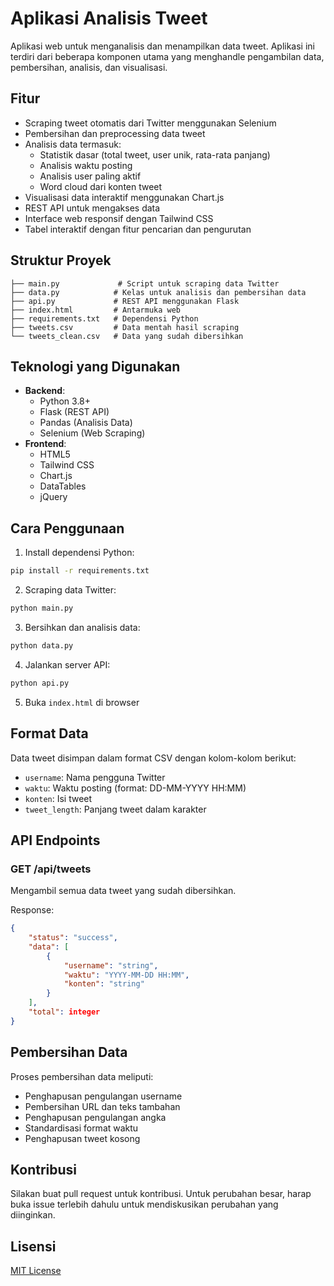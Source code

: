 # Aplikasi Analisis Tweet

Aplikasi web untuk menganalisis dan menampilkan data tweet. Aplikasi ini terdiri dari beberapa komponen utama yang menghandle pengambilan data, pembersihan, analisis, dan visualisasi.

## Fitur

- Scraping tweet otomatis dari Twitter menggunakan Selenium
- Pembersihan dan preprocessing data tweet
- Analisis data termasuk:
  - Statistik dasar (total tweet, user unik, rata-rata panjang)
  - Analisis waktu posting
  - Analisis user paling aktif
  - Word cloud dari konten tweet
- Visualisasi data interaktif menggunakan Chart.js
- REST API untuk mengakses data
- Interface web responsif dengan Tailwind CSS
- Tabel interaktif dengan fitur pencarian dan pengurutan

## Struktur Proyek

```
├── main.py             # Script untuk scraping data Twitter
├── data.py            # Kelas untuk analisis dan pembersihan data
├── api.py             # REST API menggunakan Flask
├── index.html         # Antarmuka web
├── requirements.txt   # Dependensi Python
├── tweets.csv         # Data mentah hasil scraping
└── tweets_clean.csv   # Data yang sudah dibersihkan
```

## Teknologi yang Digunakan

- **Backend**:
  - Python 3.8+
  - Flask (REST API)
  - Pandas (Analisis Data)
  - Selenium (Web Scraping)
- **Frontend**:
  - HTML5
  - Tailwind CSS
  - Chart.js
  - DataTables
  - jQuery

## Cara Penggunaan

1. Install dependensi Python:

```bash
pip install -r requirements.txt
```

2. Scraping data Twitter:

```bash
python main.py
```

3. Bersihkan dan analisis data:

```bash
python data.py
```

4. Jalankan server API:

```bash
python api.py
```

5. Buka `index.html` di browser

## Format Data

Data tweet disimpan dalam format CSV dengan kolom-kolom berikut:

- `username`: Nama pengguna Twitter
- `waktu`: Waktu posting (format: DD-MM-YYYY HH:MM)
- `konten`: Isi tweet
- `tweet_length`: Panjang tweet dalam karakter

## API Endpoints

### GET /api/tweets

Mengambil semua data tweet yang sudah dibersihkan.

Response:

```json
{
    "status": "success",
    "data": [
        {
            "username": "string",
            "waktu": "YYYY-MM-DD HH:MM",
            "konten": "string"
        }
    ],
    "total": integer
}
```

## Pembersihan Data

Proses pembersihan data meliputi:

- Penghapusan pengulangan username
- Pembersihan URL dan teks tambahan
- Penghapusan pengulangan angka
- Standardisasi format waktu
- Penghapusan tweet kosong

## Kontribusi

Silakan buat pull request untuk kontribusi. Untuk perubahan besar, harap buka issue terlebih dahulu untuk mendiskusikan perubahan yang diinginkan.

## Lisensi

[MIT License](https://opensource.org/licenses/MIT)
